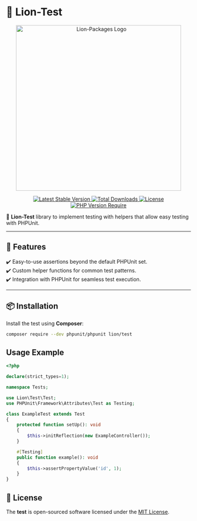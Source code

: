 # 🦁 Lion-Test

<p align="center">
  <a href="https://dev.lion-packages.com/docs/library/content">
    <img 
        src="https://github.com/lion-packages/framework/assets/56183278/60871c9f-1c93-4481-8c1e-d70282b33254"
        width="450" 
        alt="Lion-Packages Logo"
    >
  </a>
</p>

<p align="center">
  <a href="https://packagist.org/packages/lion/test">
    <img src="https://poser.pugx.org/lion/test/v" alt="Latest Stable Version">
  </a>
  <a href="https://packagist.org/packages/lion/test">
    <img src="https://poser.pugx.org/lion/test/downloads" alt="Total Downloads">
  </a>
  <a href="https://github.com/lion-packages/test/blob/main/LICENSE">
    <img src="https://poser.pugx.org/lion/test/license" alt="License">
  </a>
  <a href="https://www.php.net/">
    <img src="https://poser.pugx.org/lion/test/require/php" alt="PHP Version Require">
  </a>
</p>

🚀 **Lion-Test** library to implement testing with helpers that allow easy testing with PHPUnit.

---

## 📖 Features

✔️ Easy-to-use assertions beyond the default PHPUnit set.  
✔️ Custom helper functions for common test patterns.  
✔️ Integration with PHPUnit for seamless test execution.  

---

## 📦 Installation

Install the test using **Composer**:

```bash
composer require --dev phpunit/phpunit lion/test
```

## Usage Example

```php
<?php

declare(strict_types=1);

namespace Tests;

use Lion\Test\Test;
use PHPUnit\Framework\Attributes\Test as Testing;

class ExampleTest extends Test
{
    protected function setUp(): void
    {
        $this->initReflection(new ExampleController());
    }

    #[Testing]
    public function example(): void
    {
        $this->assertPropertyValue('id', 1);
    }
}
```

## 📝 License

The <strong>test</strong> is open-sourced software licensed under the [MIT License](https://github.com/lion-packages/test/blob/main/LICENSE).
